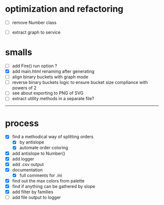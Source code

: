 # optimization and refactoring

- [ ]  remove Number class

- [ ] extract graph to service

# smalls

- [ ] add Fire() run option ?
- [x] add main.html renaming after generating
- [ ] align binary buckets with graph mode
- [ ] reverse binary buckets logic to ensure bucket size compliance with powers of 2
- [ ] see about exporting to PNG of SVG
- [ ] extract utility methods in a separate file?

---

# process

- [x] find a methodical way of splitting orders
  - [x] by antislope
  - [x] automate order coloring
- [x] add antislope to Number()
- [x] add logger
- [x] add .csv output
- [x] documentation
  - [x] full comments for .ini
- [x] find out the max colors from palette
- [x] find if anything can be gathered by slope
- [x] add filter by families
- [ ] add file output to logger